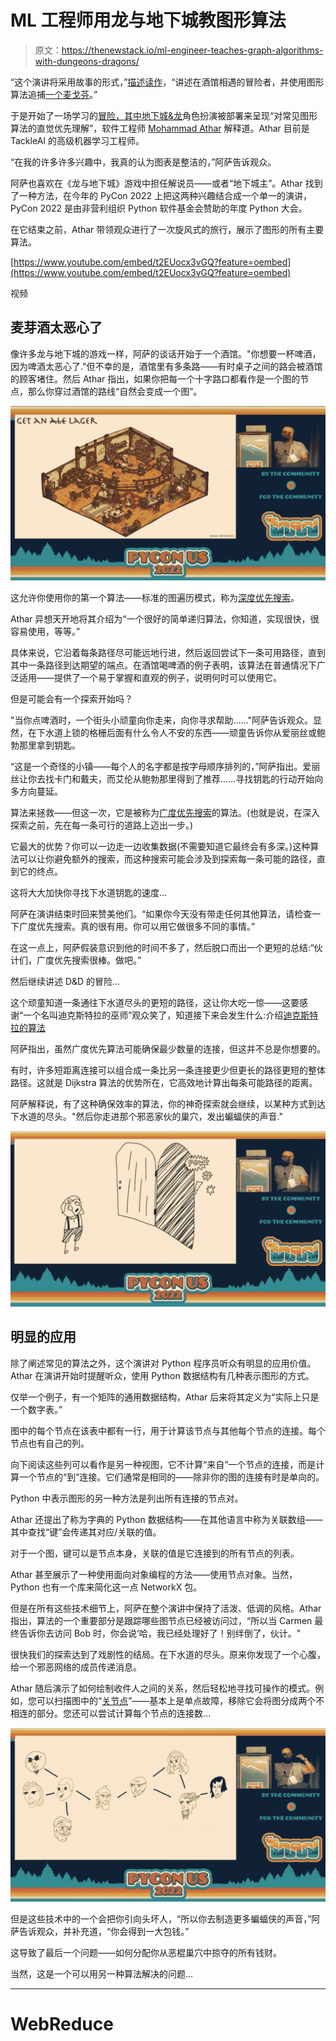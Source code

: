 # ML 工程师用龙与地下城教图形算法

> 原文：<https://thenewstack.io/ml-engineer-teaches-graph-algorithms-with-dungeons-dragons/>

“这个演讲将采用故事的形式，”[描述读作](https://us.pycon.org/2022/schedule/presentation/16/)，“讲述在酒馆相遇的冒险者，并使用图形算法追捕[一个麦戈芬](https://en.wikipedia.org/wiki/MacGuffin)。”

于是开始了一场学习的[冒险，其中](https://github.com/jehan60188/grokking_graph_algorithms/blob/main/DnDnG.pdf)[地下城&龙](https://dnd.wizards.com/)角色扮演被部署来呈现“对常见图形算法的直觉优先理解”，软件工程师 [Mohammad Athar](https://www.linkedin.com/in/mohammad-athar-5173326) 解释道。Athar 目前是 TackleAI 的高级机器学习工程师。

“在我的许多许多兴趣中，我真的认为图表是整洁的，”阿萨告诉观众。

阿萨也喜欢在《龙与地下城》游戏中担任解说员——或者“地下城主”。Athar 找到了一种方法，在今年的 PyCon 2022 上把这两种兴趣结合成一个单一的演讲，PyCon 2022 是由非营利组织 Python 软件基金会赞助的年度 Python 大会。

在它结束之前，Athar 带领观众进行了一次旋风式的旅行，展示了图形的所有主要算法。

[https://www.youtube.com/embed/t2EUocx3vGQ?feature=oembed](https://www.youtube.com/embed/t2EUocx3vGQ?feature=oembed)

视频

## 麦芽酒太恶心了

像许多龙与地下城的游戏一样，阿萨的谈话开始于一个酒馆。"你想要一杯啤酒，因为啤酒太恶心了."但不幸的是，酒馆里有多条路——有时桌子之间的路会被酒馆的顾客堵住。然后 Athar 指出，如果你把每一个十字路口都看作是一个图的节点，那么你穿过酒馆的路线“自然会变成一个图”。

![Lager - Screenshot from Mohammad Athar talk at PyCon US 2022 - D and D and G- a daring tale of Dungeons and Dragons and also Graphs](img/2d57987882d0bd72a2834d99481c1c35.png)

这允许你使用你的第一个算法——标准的图遍历模式，称为[深度优先搜索](https://en.wikipedia.org/wiki/Depth-first_search)。

Athar 异想天开地将其介绍为“一个很好的简单递归算法，你知道，实现很快，很容易使用，等等。”

具体来说，它沿着每条路径尽可能远地行进，然后返回尝试下一条可用路径，直到其中一条路径到达期望的端点。在酒馆喝啤酒的例子表明，该算法在普通情况下广泛适用——提供了一个易于掌握和直观的例子，说明何时可以使用它。

但是可能会有一个探索开始吗？

"当你点啤酒时，一个街头小顽童向你走来，向你寻求帮助……"阿萨告诉观众。显然，在下水道上锁的格栅后面有什么令人不安的东西——顽童告诉你从爱丽丝或鲍勃那里拿到钥匙。

“这是一个奇怪的小镇——每个人的名字都是按字母顺序排列的，”阿萨指出。爱丽丝让你去找卡门和戴夫，而艾伦从鲍勃那里得到了推荐……寻找钥匙的行动开始向多方向蔓延。

算法来拯救——但这一次，它是被称为[广度优先搜索](https://en.wikipedia.org/wiki/Breadth-first_search)的算法。(也就是说，在深入探索之前，先在每一条可行的道路上迈出一步。)

它最大的优势？你可以一边走一边收集数据(不需要知道它最终会有多深。)这种算法可以让你避免额外的搜索，而这种搜索可能会涉及到探索每一条可能的路径，直到它的终点。

这将大大加快你寻找下水道钥匙的速度…

阿萨在演讲结束时回来赞美他们。“如果你今天没有带走任何其他算法，请检查一下广度优先搜索。真的很有用。你可以用它做很多不同的事情。”

在这一点上，阿萨假装意识到他的时间不多了，然后脱口而出一个更短的总结:“伙计们，广度优先搜索很棒。做吧。”

然后继续讲述 D&D 的冒险…

这个顽童知道一条通往下水道尽头的更短的路径，这让你大吃一惊——这要感谢“一个名叫迪克斯特拉的巫师”观众笑了，知道接下来会发生什么:介绍[迪克斯特拉的算法](https://en.wikipedia.org/wiki/Dijkstra%27s_algorithm)

阿萨指出，虽然广度优先算法可能确保最少数量的连接，但这并不总是你想要的。

有时，许多短距离连接可以组合成一条比另一条连接更少但更长的路径更短的整体路径。这就是 Dijkstra 算法的优势所在，它高效地计算出每条可能路径的距离。

阿萨解释说，有了这种确保效率的算法，你的神奇探索就会继续，以某种方式到达下水道的尽头。"然后你走进那个邪恶家伙的巢穴，发出蝙蝠侠的声音."

![Screenshot of Mohammad Athar sewer drawing for his talk at PyCon US 2022 - D and D and G- a daring tale of Dungeons and Dragons and also Graphs](img/7fbc7088b5dc6724f394d5e96f8d37c9.png)

## 明显的应用

除了阐述常见的算法之外，这个演讲对 Python 程序员听众有明显的应用价值。Athar 在演讲开始时提醒听众，使用 Python 数据结构有几种表示图形的方式。

仅举一个例子，有一个矩阵的通用数据结构，Athar 后来将其定义为“实际上只是一个数字表。”

图中的每个节点在该表中都有一行，用于计算该节点与其他每个节点的连接。每个节点也有自己的列。

向下阅读这些列可以看作是另一种视图，它不计算“来自”一个节点的连接，而是计算一个节点的“到”连接。它们通常是相同的——除非你的图的连接有时是单向的。

Python 中表示图形的另一种方法是列出所有连接的节点对。

Athar 还提出了称为字典的 Python 数据结构——在其他语言中称为关联数组——其中查找“键”会传递其对应/关联的值。

对于一个图，键可以是节点本身，关联的值是它连接到的所有节点的列表。

Athar 甚至展示了一种使用面向对象编程的方法——使用节点对象。当然，Python 也有一个库来简化这一点 NetworkX 包。

但是在所有这些技术细节上，阿萨在整个演讲中保持了活泼、低调的风格。Athar 指出，算法的一个重要部分是跟踪哪些图节点已经被访问过，“所以当 Carmen 最终告诉你去访问 Bob 时，你会说‘哈，我已经处理好了！别绊倒了，伙计。"

很快我们的探索达到了戏剧性的结局。在下水道的尽头。原来你发现了一个心腹，给一个邪恶网络的成员传递消息。

Athar 随后演示了如何绘制收件人之间的关系，然后轻松地寻找可操作的模式。例如，您可以扫描图中的“[关节点](https://www.geeksforgeeks.org/articulation-points-or-cut-vertices-in-a-graph/)”——基本上是单点故障，移除它会将图分成两个不相连的部分。您还可以尝试计算每个节点的连接数…

![Screenshot of graph from Mohammad Athar drawing for his talk at PyCon US 2022 - D and D and G- a daring tale of Dungeons and Dragons and also Graphs](img/d1ae92b241615f6f48f7c4f385f6db36.png)

但是这些技术中的一个会把你引向头坏人，“所以你去制造更多蝙蝠侠的声音，”阿萨告诉观众，并补充道，“你会得到一大包钱。”

这导致了最后一个问题——如何分配你从恶棍巢穴中掠夺的所有钱财。

当然，这是一个可以用另一种算法解决的问题…

* * *

# WebReduce

<svg viewBox="0 0 68 31" version="1.1" xmlns:xlink="http://www.w3.org/1999/xlink"><title>Group</title> <desc>Created with Sketch.</desc></svg>